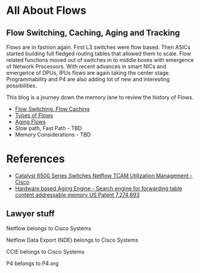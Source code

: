 # All About Flows
## Flow Switching, Caching, Aging and Tracking
Flows are in fashion again. First L3 switches were flow based. Then ASICs started building full fledged routing tables that allowed them to scale. Flow related functions moved out of switches in to middle boxes with emergence of Network Processors. With recent advances in smart NICs and emergence of DPUs, IPUs flows are again taking the center stage. Programmability and P4 are also adding lot of new and interesting possibilities. 

This blog is a journey down the memory lane to review the history of Flows.

- [Flow Switching, Flow Caching](https://github.com/VenkatPullela/blogs/tree/main/all-about-flows/flow_switching.md)
- [Types of Flows](https://github.com/VenkatPullela/blogs/tree/main/all-about-flows/flow_types.md)
- [Aging Flows](https://github.com/VenkatPullela/blogs/tree/main/all-about-flows/flow_aging.md)
- Slow path, Fast Path - TBD
- Memory Considerations - TBD

# References
- [Catalyst 6500 Series Switches Netflow TCAM Utilization Management - Cisco ](https://www.cisco.com/c/en/us/support/docs/switches/catalyst-6500-series-switches/116434-problemsolution-product-00.html)
- [Hardware based Aging Engine - Search engine for forwarding table content addressable memory US Patent 7,274,693](https://patents.google.com/patent/US7274693B1)

## Lawyer stuff
Netflow belongs to Cisco Systems

Netflow Data Export (NDE) belongs to Cisco Systems

CCIE belongs to Cisco Systems

P4 belongs to P4.org
